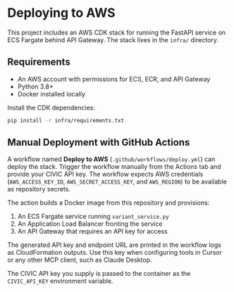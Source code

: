 # Deploying to AWS

This project includes an AWS CDK stack for running the FastAPI service on ECS Fargate behind API Gateway. The stack lives in the `infra/` directory.

## Requirements
- An AWS account with permissions for ECS, ECR, and API Gateway
- Python 3.8+
- Docker installed locally

Install the CDK dependencies:

```bash
pip install -r infra/requirements.txt
```

## Manual Deployment with GitHub Actions

A workflow named **Deploy to AWS** (`.github/workflows/deploy.yml`) can deploy the stack. Trigger the workflow manually from the Actions tab and provide your CIVIC API key. The workflow expects AWS credentials (`AWS_ACCESS_KEY_ID`, `AWS_SECRET_ACCESS_KEY`, and `AWS_REGION`) to be available as repository secrets.

The action builds a Docker image from this repository and provisions:

1. An ECS Fargate service running `variant_service.py`
2. An Application Load Balancer fronting the service
3. An API Gateway that requires an API key for access

The generated API key and endpoint URL are printed in the workflow logs as CloudFormation outputs. Use this key when configuring tools in Cursor or any other MCP client, such as Claude Desktop.

The CIVIC API key you supply is passed to the container as the `CIVIC_API_KEY` environment variable.

